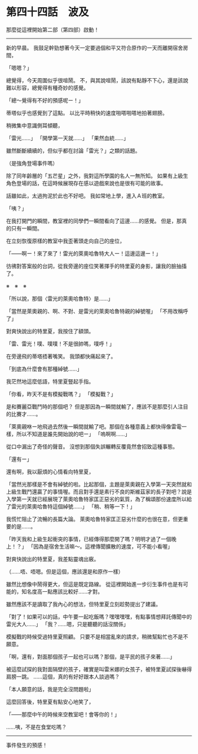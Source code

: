 # 第四十四話　波及

那麼從這裡開始第二部（第四部）啟動！

---

新的早晨。
我鼓足幹勁想著今天一定要過個和平又符合原作的一天而離開宿舍房間，

「嗯嗯？」

總覺得，今天周圍似乎很喧鬧。
不，與其說喧鬧，該說有點靜不下心，還是該說難以形容，總覺得有種奇妙的感覺。

「總～覺得有不好的預感呢ー！」

蒂塔似乎也感覺到了這點。
以比平時稍快的速度啪嗒啪嗒地拍著翅膀。

稍微集中意識側耳傾聽，

「雷光……」
「開學第一天就……」
「果然血統……」

雖然斷斷續續的，但似乎都在討論「雷光？」之類的話題。

（是強角登場事件嗎）

除了同年齡層的「五芒星」之外，我對這所學園的名人一無所知。
如果有上級生角色登場的話，在這時候展現存在感以遊戲來說也是很有可能的故事。

話雖如此，太過拘泥於此也不好吧。
我如常地上學，進入Ａ班的教室。

「咦？」

在我打開門的瞬間，教室裡的同學們一瞬間看向了這邊……的感覺。
但是，那真的只有一瞬間。

在立刻恢復原樣的教室中我歪著頭走向自己的座位，

「――啊ー！來了來了！雷光的萊奧哈魯特大人ー！這邊這邊ー！」

彷彿對答案般的台詞，從我旁邊的座位笑著揮手的特里夏的身影，讓我的臉抽搐了。

※　※　※

「所以說，那個〈雷光的萊奧哈魯特〉是……」

「當然是萊奧親的、啊、不對、是雷光的萊奧哈魯特親的綽號喔」
「不用改稱呼了」

對爽快說出的特里夏，我按住了額頭。

「雷、雷光！噗、噗噗！不是很帥嗎，噗呼！」

在旁邊飛的蒂塔捂著嘴笑。
我頭都快痛起來了。

「到底為什麼會有那種綽號……」

我茫然地這麼低語，特里夏豎起手指。

「你看，昨天不是有模擬戰嗎？」
「模擬戰？」

是和賽麗亞戰鬥時的那個吧？
但是那因為一瞬間就輸了，應該不是那麼引人注目的比賽才……。

「萊奧親咻ー地飛過去然後一瞬間就輸了吧。那個在各種意義上都快得像雷電一樣，所以不知道是誰先開始說的吧ー」
「嗚啊啊……」

從口中漏出了奇怪的聲音。
沒想到那個失誤輾轉反覆竟然會招致這種事態。

「還有ー」

還有啊，我以厭煩的心情看向特里夏，

「當然光那樣是不會有綽號的啦。比起那個，主題是萊奧親在入學第一天突然就和上級生戰鬥還贏了的事情喔。而且對手還是素行不良的斯維茲家的長子對吧？說是入學第一天就已經展現了萊奧哈魯特家匡正惡劣的氣質，為了稱頌那份速度所以給了雷光的萊奧哈魯特這個綽號……」
「稍、稍等一下！」

我慌忙阻止了流暢的長篇大論。
萊奧哈魯特家匡正惡劣什麼的也很在意，但更重要的是……。

「昨天我和上級生起衝突的事情，已經傳得那麼開了嗎？明明才過了一個晚上！？」
「因為是宿舍生活嘛～。這裡傳聞擴散的速度，可不能小看喔」

對爽快說出的特里夏，我差點靈魂出竅。

（……唔、唔嗯。但是這個，應該還是和原作一樣）

雖然比想像中鬧得更大，但這是既定路線。
從這裡開始進一步衍生事件也是有可能的，知名度高一點應該比較好……才對。

雖然應該不是讀取了我內心的想法，但特里夏立刻趁勢提出了建議。

「對了！如果可以的話，中午要一起吃飯嗎？嘿嘿嘿嘿，有點事情想拜託傳聞中的雷光大人……」
「我？……嗯，只是聽聽的話沒關係」

模擬戰的時候受過特里夏照顧。
只要不是相當亂來的請求，稍微幫點忙也不是不願意。

「啊，還有，對面那個孩子一起也可以嗎？那個，是平民的孩子來著……」

被這麼試探的我對面隔壁的孩子，確實是叫雷米娜的女孩子，被特里夏試探後嚇得肩膀一跳。
……這個，真的有好好跟本人談過嗎？

「本人願意的話，我是完全沒問題啦」

這麼回答後，特里夏有點安心地笑了，

「――那麼中午的時候來空教室吧！會等你的！」

……咦，不是在食堂吃嗎？

---

事件發生的預感！